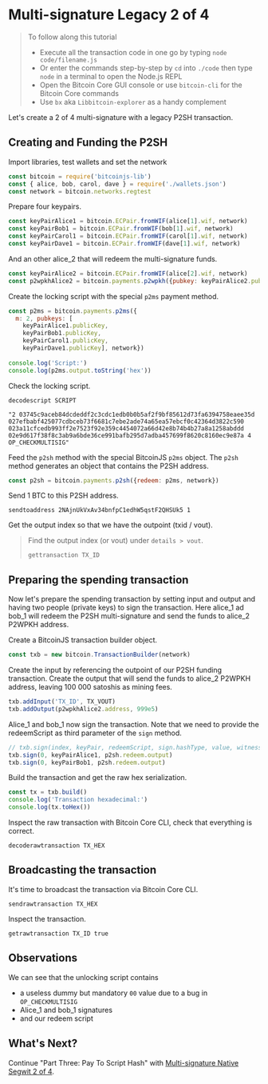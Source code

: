 # Multi-signature Legacy 2 of 4

> To follow along this tutorial
>
> * Execute all the transaction code in one go by typing `node code/filename.js`   
> * Or enter the commands step-by-step by `cd` into `./code` then type `node` in a terminal to open the Node.js REPL   
> * Open the Bitcoin Core GUI console or use `bitcoin-cli` for the Bitcoin Core commands
> * Use `bx` aka `Libbitcoin-explorer` as a handy complement

Let's create a 2 of 4 multi-signature with a legacy P2SH transaction.

## Creating and Funding the P2SH

Import libraries, test wallets and set the network

```javascript
const bitcoin = require('bitcoinjs-lib')
const { alice, bob, carol, dave } = require('./wallets.json')
const network = bitcoin.networks.regtest
```

Prepare four keypairs.

```javascript
const keyPairAlice1 = bitcoin.ECPair.fromWIF(alice[1].wif, network)
const keyPairBob1 = bitcoin.ECPair.fromWIF(bob[1].wif, network)
const keyPairCarol1 = bitcoin.ECPair.fromWIF(carol[1].wif, network)
const keyPairDave1 = bitcoin.ECPair.fromWIF(dave[1].wif, network)
```

And an other alice\_2 that will redeem the multi-signature funds.

```javascript
const keyPairAlice2 = bitcoin.ECPair.fromWIF(alice[2].wif, network)
const p2wpkhAlice2 = bitcoin.payments.p2wpkh({pubkey: keyPairAlice2.publicKey, network})
```

Create the locking script with the special `p2ms` payment method.

```javascript
const p2ms = bitcoin.payments.p2ms({
  m: 2, pubkeys: [
    keyPairAlice1.publicKey,
    keyPairBob1.publicKey,
    keyPairCarol1.publicKey,
    keyPairDave1.publicKey], network})
    
console.log('Script:')
console.log(p2ms.output.toString('hex'))
```

Check the locking script.
```shell
decodescript SCRIPT
```

`"2 03745c9aceb84dcdeddf2c3cdc1edb0b0b5af2f9bf85612d73fa6394758eaee35d 027efbabf425077cdbceb73f6681c7ebe2ade74a65ea57ebcf0c42364d3822c590 023a11cfcedb993ff2e7523f92e359c4454072a66d42e8b74b4b27a8a1258abddd 02e9d617f38f8c3ab9a6bde36ce991bafb295d7adba457699f8620c8160ec9e87a 4 OP_CHECKMULTISIG"`

Feed the `p2sh` method with the special BitcoinJS `p2ms` object. The `p2sh` method generates an object that contains the P2SH address.

```javascript
const p2sh = bitcoin.payments.p2sh({redeem: p2ms, network})
```

Send 1 BTC to this P2SH address.

```shell
sendtoaddress 2NAjnUkVxAv34bnfpC1edhW5qstF2QHSUk5 1
```

Get the output index so that we have the outpoint \(txid / vout\).

> Find the output index \(or vout\) under `details > vout`.
>
> ```shell
> gettransaction TX_ID
> ```

## Preparing the spending transaction

Now let's prepare the spending transaction by setting input and output and having two people \(private keys\) to sign the transaction. Here alice\_1 ad bob\_1 will redeem the P2SH multi-signature and send the funds to alice\_2 P2WPKH address.

Create a BitcoinJS transaction builder object.

```javascript
const txb = new bitcoin.TransactionBuilder(network)
```

Create the input by referencing the outpoint of our P2SH funding transaction. Create the output that will send the funds to alice\_2 P2WPKH address, leaving 100 000 satoshis as mining fees.

```javascript
txb.addInput('TX_ID', TX_VOUT)
txb.addOutput(p2wpkhAlice2.address, 999e5)
```

Alice\_1 and bob\_1 now sign the transaction. Note that we need to provide the redeemScript as third parameter of the `sign` method.

```javascript
// txb.sign(index, keyPair, redeemScript, sign.hashType, value, witnessScript)
txb.sign(0, keyPairAlice1, p2sh.redeem.output)
txb.sign(0, keyPairBob1, p2sh.redeem.output)
```

Build the transaction and get the raw hex serialization.

```javascript
const tx = txb.build()
console.log('Transaction hexadecimal:')
console.log(tx.toHex())
```

Inspect the raw transaction with Bitcoin Core CLI, check that everything is correct.

```shell
decoderawtransaction TX_HEX
```

## Broadcasting the transaction

It's time to broadcast the transaction via Bitcoin Core CLI.

```shell
sendrawtransaction TX_HEX
```

Inspect the transaction.

```shell
getrawtransaction TX_ID true
```

## Observations

We can see that the unlocking script contains

* a useless dummy but mandatory `00` value due to a bug in `OP_CHECKMULTISIG`
* Alice\_1 and bob\_1 signatures
* and our redeem script

## What's Next?

Continue "Part Three: Pay To Script Hash" with [Multi-signature Native Segwit 2 of 4](multisig_p2wsh_p2ms_2_4.md).

